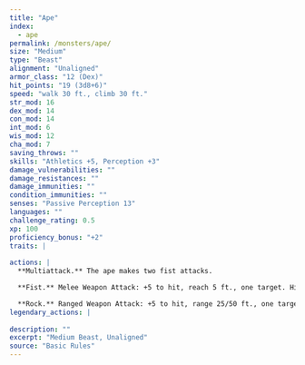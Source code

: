 ```yaml
---
title: "Ape"
index:
  - ape
permalink: /monsters/ape/
size: "Medium"
type: "Beast"
alignment: "Unaligned"
armor_class: "12 (Dex)"
hit_points: "19 (3d8+6)"
speed: "walk 30 ft., climb 30 ft."
str_mod: 16
dex_mod: 14
con_mod: 14
int_mod: 6
wis_mod: 12
cha_mod: 7
saving_throws: ""
skills: "Athletics +5, Perception +3"
damage_vulnerabilities: ""
damage_resistances: ""
damage_immunities: ""
condition_immunities: ""
senses: "Passive Perception 13"
languages: ""
challenge_rating: 0.5
xp: 100
proficiency_bonus: "+2"
traits: |
  
actions: |
  **Multiattack.** The ape makes two fist attacks.

  **Fist.** Melee Weapon Attack: +5 to hit, reach 5 ft., one target. Hit: 6 (1d6 + 3) bludgeoning damage.

  **Rock.** Ranged Weapon Attack: +5 to hit, range 25/50 ft., one target. Hit: 6 (1d6 + 3) bludgeoning damage.  
legendary_actions: |
  
description: ""
excerpt: "Medium Beast, Unaligned"
source: "Basic Rules"
---
```

